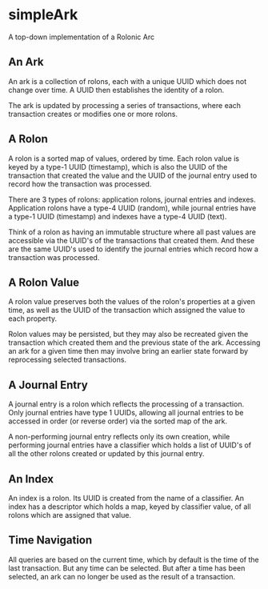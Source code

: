 # simpleArk
A top-down implementation of a Rolonic Arc

## An Ark

An ark is a collection of rolons, each with a unique UUID which does not change over time.
A UUID then establishes the identity of a rolon.

The ark is updated by processing a series of transactions,
where each transaction creates or modifies one or more rolons.

## A Rolon

A rolon is a sorted map of values, ordered by time.
Each rolon value is keyed by a type-1 UUID (timestamp), which is
also the UUID of the transaction that created the value and the 
UUID of the journal entry used to record how the transaction was processed.

There are 3 types of rolons: application rolons, journal entries
and indexes. Application rolons have a type-4 UUID (random), while 
journal entries have a type-1 UUID (timestamp) and indexes have a
type-4 UUID (text).

Think of a rolon as having an immutable structure where all past values are accessible
via the UUID's of the transactions that created them. And these are the same 
UUID's used to identify the journal entries which record how a transaction was processed.

## A Rolon Value

A rolon value preserves both the values of the rolon's properties at a given time, as well as
the UUID of the transaction which assigned the value to each property.

Rolon values may be persisted, but they may also be recreated given the transaction which
created them and the previous state of the ark. Accessing an ark for a given time then may involve
bring an earlier state forward by reprocessing selected transactions.

## A Journal Entry

A journal entry is a rolon which reflects the processing of a transaction.
Only journal entries have type 1 UUIDs, allowing all journal entries to be
accessed in order (or reverse order) via the sorted map of the ark.

A non-performing journal entry reflects only its own creation,
while performing journal entries have a classifier which holds a list of UUID's
of all the other rolons created or updated by this journal entry.

## An Index

An index is a rolon. Its UUID is created from the name of a classifier.
An index has a descriptor which holds a map, keyed by classifier value,
of all rolons which are assigned that value.

## Time Navigation

All queries are based on the current time, which by default is the time of the last
transaction. But any time can be selected. But after a time has been selected, an ark
can no longer be used as the result of a transaction.

